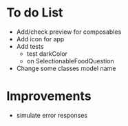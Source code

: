 # To do List
* Add/check preview for composables
* Add icon for app
* Add tests
  * test darkColor
  * on SelectionableFoodQuestion
* Change some classes model name

# Improvements

* simulate error responses









 